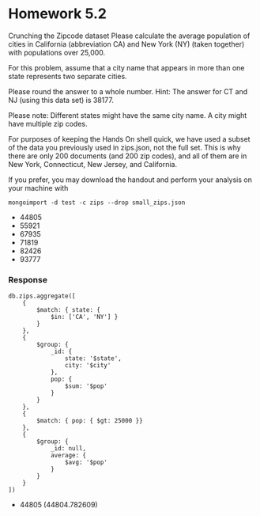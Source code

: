 # Homework 5.2

Crunching the Zipcode dataset
Please calculate the average population of cities in California (abbreviation CA) and New York (NY) (taken together) with populations over 25,000.

For this problem, assume that a city name that appears in more than one state represents two separate cities.

Please round the answer to a whole number.
Hint: The answer for CT and NJ (using this data set) is 38177.

Please note:
Different states might have the same city name.
A city might have multiple zip codes.


For purposes of keeping the Hands On shell quick, we have used a subset of the data you previously used in zips.json, not the full set. This is why there are only 200 documents (and 200 zip codes), and all of them are in New York, Connecticut, New Jersey, and California.

If you prefer, you may download the handout and perform your analysis on your machine with


````
mongoimport -d test -c zips --drop small_zips.json
````

* 44805
* 55921
* 67935
* 71819
* 82426
* 93777

### Response

````
db.zips.aggregate([
    {
        $match: { state: {
            $in: ['CA', 'NY'] }
        }
    },
    {
        $group: {
            _id: {
                state: '$state',
                city: '$city'
            },
            pop: {
                $sum: '$pop'
            }
        }
    },
    {
        $match: { pop: { $gt: 25000 }}
    },
    {
        $group: {
            _id: null,
            average: {
                $avg: '$pop'
            }
        }
    }
])
````

* 44805 (44804.782609)


